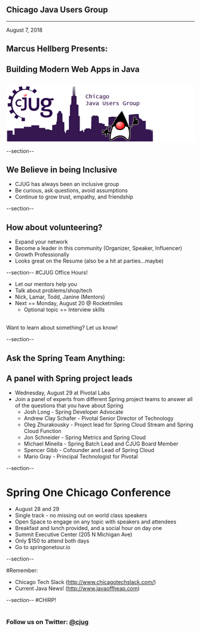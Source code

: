 ## Chicago Java Users Group

---

August 7, 2018

## Marcus Hellberg Presents: 
## Building Modern Web Apps in Java


<div style="background-color: white; margin-top: 30px;">
	<img src="images/cjug.gif" style="border: none; box-shadow: none;"/>
</div>


--section--
## We Believe in being Inclusive
 * CJUG has always been an inclusive group
 * Be curious, ask questions, avoid assumptions
 * Continue to grow trust, empathy, and friendship

--section--

## How about volunteering?
 * Expand your network
 * Become a leader in this community (Organizer, Speaker, Influencer)
 * Growth Professionally
 * Looks great on the Resume (also be a hit at parties...maybe)


--section--
#CJUG Office Hours!
* Let our mentors help you
* Talk about problems/shop/tech
* Nick, Lamar, Todd, Janine (Mentors)
* Next == Monday, August 20 @ Rocketmiles
  * Optional topic == Interview skills

<br>
Want to learn about something? Let us know!


--section--

## Ask the Spring Team Anything: 
## A panel with Spring project leads

* Wednesday, August 29 at Pivotal Labs
* Join a panel of experts from different Spring project teams to answer all of the questions that you have about Spring
  * Josh Long - Spring Developer Advocate
  * Andrew Clay Schafer - Pivotal Senior Director of Technology
  * Oleg Zhurakousky - Project lead for Spring Cloud Stream and Spring Cloud Function
  * Jon Schneider - Spring Metrics and Spring Cloud
  * Michael Minella - Spring Batch Lead and CJUG Board Member
  * Spencer Gibb - Cofounder and Lead of Spring Cloud
  * Mario Gray - Principal Technologist for Pivotal

--section--

# Spring One Chicago Conference
* August 28 and 29
* Single track - no missing out on world class speakers
* Open Space to engage on any topic with speakers and attendees
* Breakfast and lunch provided, and a social hour on day one
* Summit Executive Center (205 N Michigan Ave)
* Only $150 to attend both days
* Go to springonetour.io


--section--

#Remember:
 * Chicago Tech Slack (http://www.chicagotechslack.com/)
 * Current Java News! (http://www.javaoffheap.com)


--section--
#CHIRP!
<br/><br/>
### Follow us on Twitter: <u>@cjug</u>
